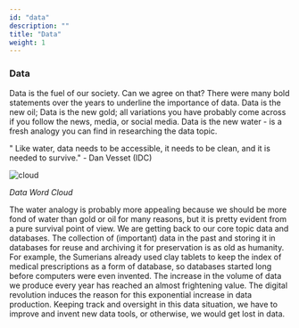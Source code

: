 ```yaml
---
id: "data"
description: ""
title: "Data"
weight: 1
---
```


### **Data**

Data is the fuel of our society. Can we agree on that? There were many bold statements over the years to underline the importance of data. Data is the new oil; Data is the new gold; all variations you have probably come across if you follow the news, media, or social media. Data is the new water - is a fresh analogy you can find in researching the data topic.

" Like water, data needs to be accessible, it needs to be clean, and it is needed to survive." - Dan Vesset (IDC)


![cloud](data-word-cloud.png) 

*Data Word Cloud*

The water analogy is probably more appealing because we should be more fond of water than gold or oil for many reasons, but it is pretty evident from a pure survival point of view.
We are getting back to our core topic data and databases. The collection of (important) data in the past and storing it in databases for reuse and archiving it for preservation is as old as humanity. For example, the Sumerians already used clay tablets to keep the index of medical prescriptions as a form of database, so databases started long before computers were even invented.
The increase in the volume of data we produce every year has reached an almost frightening value. The digital revolution induces the reason for this exponential increase in data production. Keeping track and oversight in this data situation, we have to improve and invent new data tools, or otherwise, we would get lost in data.